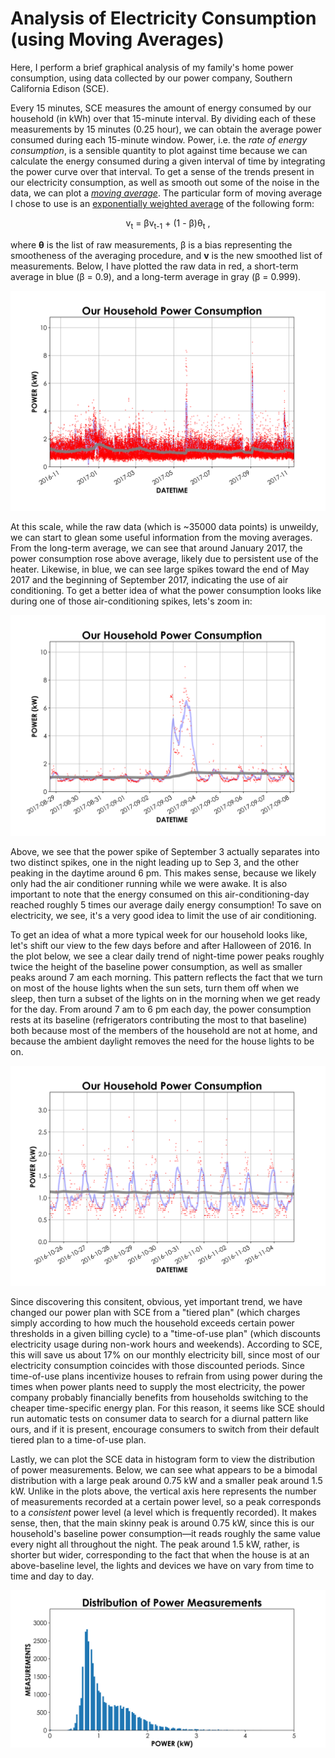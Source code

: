 # Analysis of Electricity Consumption (using Moving Averages)

Here, I perform a brief graphical analysis of my family's home power consumption, using data collected by our power company, Southern California Edison (SCE). 

Every 15 minutes, SCE measures the amount of energy consumed by our household (in kWh) over that 15-minute interval. By dividing each of these measurements by 15 minutes (0.25 hour), we can obtain the average power consumed during each 15-minute window. Power, i.e. the _rate of energy consumption_, is a sensible quantity to plot against time because we can calculate the energy consumed during a given interval of time by integrating the power curve over that interval. To get a sense of the trends present in our electricity consumption, as well as smooth out some of the noise in the data, we can plot a [_moving average_](https://en.wikipedia.org/wiki/Moving_average). The particular form of moving average I chose to use is an [exponentially weighted average](https://en.wikipedia.org/wiki/EWMA_chart) of the following form: 

<p align="center">v<sub>t</sub> = βv<sub>t-1</sub> + (1 - β)θ<sub>t</sub> , </p>

where **θ** is the list of raw measurements, β is a bias representing the smootheness of the averaging procedure, and **v** is the new smoothed list of measurements. Below, I have plotted the raw data in red, a short-term average in blue (β = 0.9), and a long-term average in gray (β = 0.999).  

![plot-1]

At this scale, while the raw data (which is ~35000 data points) is unweildy, we can start to glean some useful information from the moving averages. From the long-term average, we can see that around January 2017, the power consumption rose above average, likely due to persistent use of the heater. Likewise, in blue, we can see large spikes toward the end of May 2017 and the beginning of September 2017, indicating the use of air conditioning. To get a better idea of what the power consumption looks like during one of those air-conditioning spikes, lets's zoom in: 

![plot-2]

Above, we see that the power spike of September 3 actually separates into two distinct spikes, one in the night leading up to Sep 3, and the other peaking in the daytime around 6 pm. This makes sense, because we likely only had the air conditioner running while we were awake. It is also important to note that the energy consumed on this air-conditioning-day reached roughly 5 times our average daily energy consumption! To save on electricity, we see, it's a very good idea to limit the use of air conditioning.

To get an idea of what a more typical week for our household looks like, let's shift our view to the few days before and after Halloween of 2016. In the plot below, we see a clear daily trend of night-time power peaks roughly twice the height of the baseline power consumption, as well as smaller peaks around 7 am each morning. This pattern reflects the fact that we turn on most of the house lights when the sun sets, turn them off when we sleep, then turn a subset of the lights on in the morning when we get ready for the day. From around 7 am to 6 pm each day, the power consumption rests at its baseline (refrigerators contributing the most to that baseline) both because most of the members of the household are not at home, and because the ambient daylight removes the need for the house lights to be on.    

![plot-3]

Since discovering this consitent, obvious, yet important trend, we have changed our power plan with SCE from a "tiered plan" (which charges simply according to how much the household exceeds certain power thresholds in a given billing cycle) to a "time-of-use plan" (which discounts electricity usage during non-work hours and weekends). According to SCE, this will save us about 17% on our monthly electricity bill, since most of our electricity consumption coincides with those discounted periods. Since time-of-use plans incentivize houses to refrain from using power during the times when power plants need to supply the most electricity, the power company probably financially benefits from households switching to the cheaper time-specific energy plan. For this reason, it seems like SCE should run automatic tests on consumer data to search for a diurnal pattern like ours, and if it is present, encourage consumers to switch from their default tiered plan to a time-of-use plan.         

Lastly, we can plot the SCE data in histogram form to view the distribution of power measurements. Below, we can see what appears to be a bimodal distribution with a large peak around 0.75 kW and a smaller peak around 1.5 kW. Unlike in the plots above, the vertical axis here represents the number of measurements recorded at a certain power level, so a peak corresponds to a _consistent_ power level (a level which is frequently recorded). It makes sense, then, that the main skinny peak is around 0.75 kW, since this is our household's baseline power consumption—it reads roughly the same value every night all throughout the night. The peak around 1.5 kW, rather, is shorter but wider, corresponding to the fact that when the house is at an above-baseline level, the lights and devices we have on vary from time to time and day to day.   

![hist-1]

[plot-1]: https://raw.githubusercontent.com/chrismbryant/electricity-analysis/master/Plots/plot_1.png
[plot-2]: https://raw.githubusercontent.com/chrismbryant/electricity-analysis/master/Plots/plot_2.png
[plot-3]: https://raw.githubusercontent.com/chrismbryant/electricity-analysis/master/Plots/plot_3.png
[hist-1]: https://raw.githubusercontent.com/chrismbryant/electricity-analysis/master/Plots/hist_1.png
